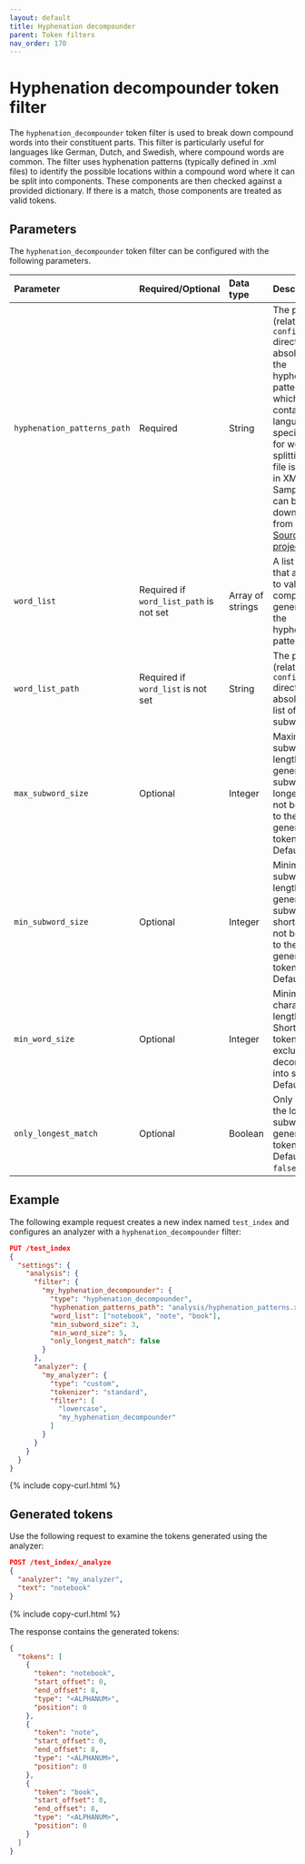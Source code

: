 ```yaml
---
layout: default
title: Hyphenation decompounder
parent: Token filters
nav_order: 170
---
```


# Hyphenation decompounder token filter

The `hyphenation_decompounder` token filter is used to break down compound words into their constituent parts. This filter is particularly useful for languages like German, Dutch, and Swedish, where compound words are common. The filter uses hyphenation patterns (typically defined in .xml files) to identify the possible locations within a compound word where it can be split into components. These components are then checked against a provided dictionary. If there is a match, those components are treated as valid tokens.

## Parameters

The `hyphenation_decompounder` token filter can be configured with the following parameters.

Parameter | Required/Optional | Data type | Description
:--- | :--- | :--- | :--- 
`hyphenation_patterns_path` | Required | String | The path (relative to the `config` directory or absolute) to the hyphenation patterns file, which contains the language-specific rules for word splitting. The file is typically in XML format. Sample files can be downloaded from [OFFO Sourceforge project](https://sourceforge.net/projects/offo/).
`word_list` | Required if `word_list_path` is not set | Array of strings | A list of words that are used to validate the components generated by the hyphenation patterns.
`word_list_path` | Required if `word_list` is not set | String | The path (relative to `config` directory or absolute) to a list of subwords.
`max_subword_size` | Optional | Integer | Maximum subword length. If the generated subword is longer, it will not be added to the generated tokens. Default is `15`.
`min_subword_size` | Optional | Integer | Minimum subword length. If the generated subword is shorter, it will not be added to the generated tokens. Default is `2`.
`min_word_size` | Optional | Integer | Minimum word character length. Shorter word tokens are excluded from decomposition into subwords. Default is `5`.
`only_longest_match` | Optional | Boolean | Only include the longest subword in the generated tokens. Default is `false`.

## Example

The following example request creates a new index named `test_index` and configures an analyzer with a `hyphenation_decompounder` filter:

```json
PUT /test_index
{
  "settings": {
    "analysis": {
      "filter": {
        "my_hyphenation_decompounder": {
          "type": "hyphenation_decompounder",
          "hyphenation_patterns_path": "analysis/hyphenation_patterns.xml",
          "word_list": ["notebook", "note", "book"],
          "min_subword_size": 3,
          "min_word_size": 5,
          "only_longest_match": false
        }
      },
      "analyzer": {
        "my_analyzer": {
          "type": "custom",
          "tokenizer": "standard",
          "filter": [
            "lowercase",
            "my_hyphenation_decompounder"
          ]
        }
      }
    }
  }
}
```
{% include copy-curl.html %}

## Generated tokens

Use the following request to examine the tokens generated using the analyzer:

```json
POST /test_index/_analyze
{
  "analyzer": "my_analyzer",
  "text": "notebook"
}
```
{% include copy-curl.html %}

The response contains the generated tokens:

```json
{
  "tokens": [
    {
      "token": "notebook",
      "start_offset": 0,
      "end_offset": 8,
      "type": "<ALPHANUM>",
      "position": 0
    },
    {
      "token": "note",
      "start_offset": 0,
      "end_offset": 8,
      "type": "<ALPHANUM>",
      "position": 0
    },
    {
      "token": "book",
      "start_offset": 0,
      "end_offset": 8,
      "type": "<ALPHANUM>",
      "position": 0
    }
  ]
}
```

